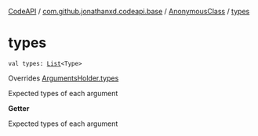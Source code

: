 [CodeAPI](../../index.md) / [com.github.jonathanxd.codeapi.base](../index.md) / [AnonymousClass](index.md) / [types](.)

# types

`val types: `[`List`](https://kotlinlang.org/api/latest/jvm/stdlib/kotlin.collections/-list/index.html)`<Type>`

Overrides [ArgumentsHolder.types](../-arguments-holder/types.md)

Expected types of each argument

**Getter**

Expected types of each argument

